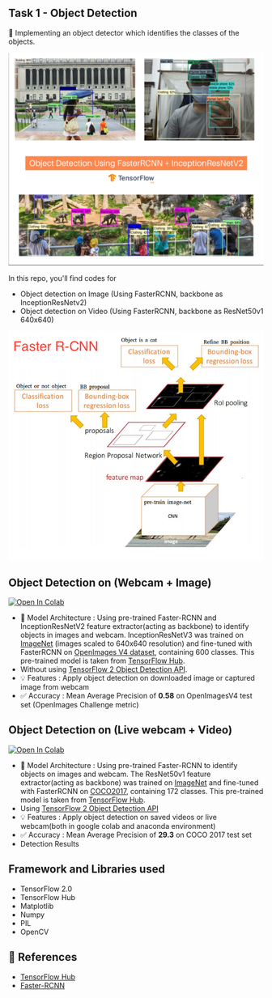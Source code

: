 ## Task 1 - Object Detection
:dart: Implementing an object detector which identifies the classes of the objects.

<img src="https://raw.githubusercontent.com/NyanSwanAung/The-Sparks-Foundation-Intership/main/assets/Task1.png"/>

In this repo, you'll find codes for 
- Object detection on Image (Using FasterRCNN, backbone as  InceptionResNetv2)
- Object detection on Video (Using FasterRCNN, backbone as ResNet50v1 640x640)

<img src = "https://raw.githubusercontent.com/NyanSwanAung/The-Sparks-Foundation-Intership/main/assets/faster-rcnn.png"/>

## Object Detection on (Webcam + Image)
<a href="https://colab.research.google.com/drive/1OfTtWs5Xty364JAX0lkp918QH32U9OIr?usp=sharing"><img src="https://colab.research.google.com/assets/colab-badge.svg" alt="Open In Colab"/></a>

- :rocket: Model Architecture : Using pre-trained Faster-RCNN and InceptionResNetV2 feature extractor(acting as backbone) to identify objects in images and webcam. InceptionResNetV3 was trained on [ImageNet](http://image-net.org/) (images scaled to 640x640 resolution) and fine-tuned with FasterRCNN on [OpenImages V4 dataset](https://storage.googleapis.com/openimages/web/index.html), containing 600 classes.
This pre-trained model is taken from [TensorFlow Hub](https://www.tensorflow.org/hub).
- Without using [TensorFlow 2 Object Detection API](https://github.com/tensorflow/models/blob/master/research/object_detection/g3doc/tf2.md).
- :bulb: Features : Apply object detection on downloaded image or captured image from webcam
- ✅ Accuracy : Mean Average Precision of **0.58** on OpenImagesV4 test set (OpenImages Challenge metric)

## Object Detection on (Live webcam + Video)
<a href="https://colab.research.google.com/drive/1Z-cy_X6MzAmshEJ6xU9ktaGIgEx_X3c6?usp=sharing"><img src="https://colab.research.google.com/assets/colab-badge.svg" alt="Open In Colab"/></a>

- :rocket: Model Architecture : Using pre-trained Faster-RCNN to identify objects on images and webcam. The ResNet50v1 feature extractor(acting as backbone) was trained on [ImageNet](http://image-net.org/) and fine-tuned with FasterRCNN on [COCO2017](https://cocodataset.org/#home), containing 172 classes. This pre-trained model is taken from [TensorFlow Hub](https://www.tensorflow.org/hub).
- Using [TensorFlow 2 Object Detection API](https://github.com/tensorflow/models/blob/master/research/object_detection/g3doc/tf2.md)
- :bulb: Features : Apply object detection on saved videos or live webcam(both in google colab and anaconda environment)
- ✅ Accuracy : Mean Average Precision of **29.3** on COCO 2017 test set
- Detection Results  


##  Framework and Libraries used 
- TensorFlow 2.0
- TensorFlow Hub
- Matplotlib
- Numpy
- PIL
- OpenCV

## :bookmark: References
- [TensorFlow Hub](https://www.tensorflow.org/hub)
- [Faster-RCNN](https://arxiv.org/abs/1506.01497)
